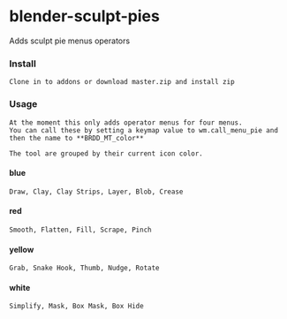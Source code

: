 # blender-sculpt-pies
Adds sculpt pie menus operators

### Install
    Clone in to addons or download master.zip and install zip

### Usage
    At the moment this only adds operator menus for four menus.
    You can call these by setting a keymap value to wm.call_menu_pie and then the name to **BRDD_MT_color**

    The tool are grouped by their current icon color.

  #### blue
    Draw, Clay, Clay Strips, Layer, Blob, Crease
  #### red
    Smooth, Flatten, Fill, Scrape, Pinch
  #### yellow
    Grab, Snake Hook, Thumb, Nudge, Rotate
  #### white
    Simplify, Mask, Box Mask, Box Hide